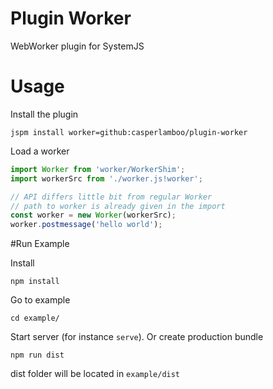 # Plugin Worker
WebWorker plugin for SystemJS
# Usage
Install the plugin

```jspm install worker=github:casperlamboo/plugin-worker```

Load a worker

```javascript
import Worker from 'worker/WorkerShim';
import workerSrc from './worker.js!worker';

// API differs little bit from regular Worker
// path to worker is already given in the import
const worker = new Worker(workerSrc);
worker.postmessage('hello world');
```

#Run Example

Install

```npm install```

Go to example

```cd example/```

Start server (for instance `serve`). Or create production bundle

```npm run dist```

dist folder will be located in `example/dist`
